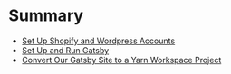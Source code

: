 # Summary

- [Set Up Shopify and Wordpress Accounts](./01-set_up_shopify_and_wordpress_accounts.md)
- [Set Up and Run Gatsby](./02-set_up_and_run_gatsby.md)
- [Convert Our Gatsby Site to a Yarn Workspace Project](./03-convert_gatsby_site_to_yarn_workspace_project.md)
